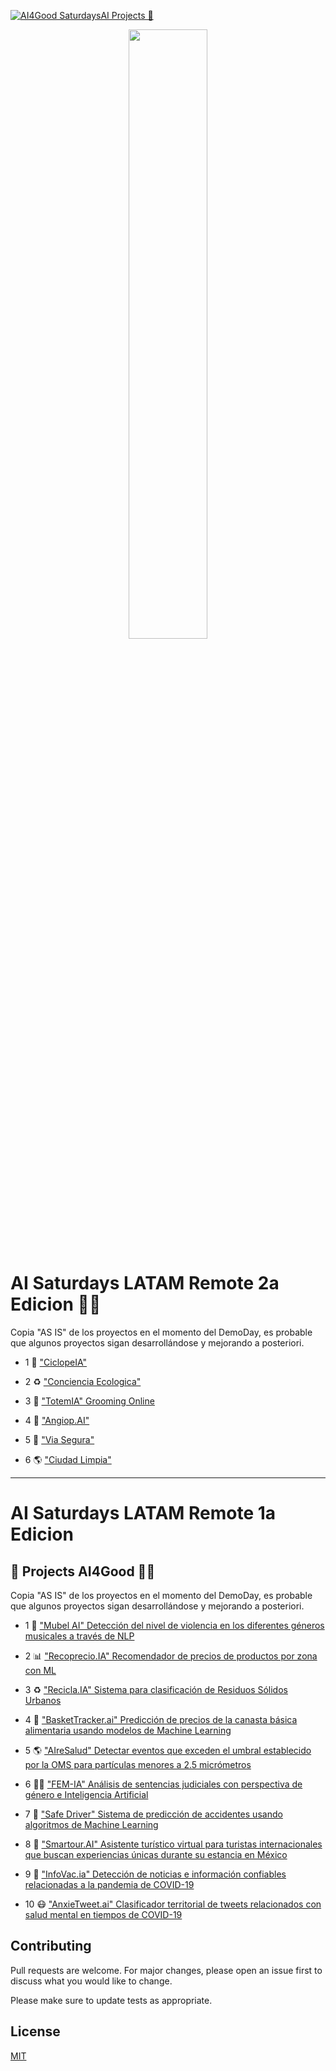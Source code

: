 [![AI4Good SaturdaysAI Projects 🚀 ](https://img.shields.io/badge/AI4Good%20Project-SaturdaysAI-orange)](https://saturdays.ai/blog-2/)
<p align="center"><img width="50%" src="https://saturdaysai.github.io/saturdaysai/images/logo.png" /></p>


# AI Saturdays LATAM Remote 2a Edicion 👩‍💻

Copia "AS IS" de los proyectos en el momento del DemoDay, es probable que algunos proyectos sigan desarrollándose y mejorando a posteriori.

* 1 🚴 ["CiclopeIA" ](https://github.com/SaturdaysAI/Projects/tree/master/LATAM_remote/Ciclopeia)

* 2 ♻️ ["Conciencia Ecologica" ](https://github.com/SaturdaysAI/Projects/tree/master/LATAM_remote/ConcienciaEcologica)

* 3 💌 ["TotemIA" Grooming Online ](https://github.com/SaturdaysAI/Projects/tree/master/LATAM_remote/TotemIA)

* 4 💓 ["Angiop.AI" ](https://github.com/SaturdaysAI/Projects/tree/master/LATAM_remote/angiop.ai) 

* 5 📝 ["Via Segura" ](https://github.com/SaturdaysAI/Projects/tree/master/LATAM_remote/viasegura) 

* 6 🌎 ["Ciudad Limpia" ](https://github.com/SaturdaysAI/Projects/tree/master/LATAM_remote/ciudadlimpia) 


---------------------------------------------


# AI Saturdays LATAM Remote 1a Edicion

## 🚀 Projects AI4Good 👩‍💻
Copia "AS IS" de los proyectos en el momento del DemoDay, es probable que algunos proyectos sigan desarrollándose y mejorando a posteriori.

* 1 🎼 ["Mubel AI" Detección del nivel de violencia en los diferentes géneros musicales a través de NLP](https://github.com/SaturdaysAI/Projects/tree/master/LATAM_remote/NLP_Violencia-en-musica--master)

* 2 📊 ["Recoprecio.IA" Recomendador de precios de productos por zona con ML](https://github.com/SaturdaysAI/Projects/tree/master/LATAM_remote/RecoprecioEquipoCoral_SaturdaysAI_Latam2020)

* 3 ♻️ ["Recicla.IA" Sistema para clasificación de Residuos Sólidos Urbanos](https://github.com/SaturdaysAI/Projects/tree/master/LATAM_remote/Project_recicla_ai-main)

* 4 👛 ["BasketTracker.ai" Predicción de precios de la canasta básica alimentaria usando modelos de Machine Learning](https://github.com/SaturdaysAI/Projects/tree/master/LATAM_remote/equipo_dorado) 

* 5 🌎 ["AIreSalud" Detectar eventos que exceden el umbral establecido por la OMS para partículas menores a 2.5 micrómetros](https://github.com/SaturdaysAI/Projects/tree/master/LATAM_remote/SaturdaysAI-LATAM_AIreySalud_2020-main)

* 6 👩‍⚖️ ["FEM-IA" Análisis de sentencias judiciales con perspectiva de género e Inteligencia Artificial](https://github.com/SaturdaysAI/Projects/tree/master/LATAM_remote/FEM_IA-master) 

* 7 🚗 ["Safe Driver" Sistema de predicción de accidentes usando algoritmos de Machine Learning](https://github.com/SaturdaysAI/Projects/tree/master/LATAM_remote/equipo_rosa_saturdaysai_latam_2020-master)

* 8 🌆 ["Smartour.AI" Asistente turístico virtual para turistas internacionales que buscan experiencias únicas durante su estancia en México](https://github.com/SaturdaysAI/Projects/tree/master/LATAM_remote/asistente_turistico-master)

* 9 📰 ["InfoVac.ia" Detección de noticias e información confiables relacionadas a la pandemia de COVID-19](https://github.com/SaturdaysAI/Projects/tree/master/LATAM_remote/InfoVac-main)

* 10 😷 ["AnxieTweet.ai" Clasificador territorial de tweets relacionados con salud mental en tiempos de COVID-19](https://github.com/SaturdaysAI/Projects/tree/master/LATAM_remote/DataExtraction-master) 


## Contributing
Pull requests are welcome. For major changes, please open an issue first to discuss what you would like to change.

Please make sure to update tests as appropriate.

## License
[MIT](https://choosealicense.com/licenses/mit/)
